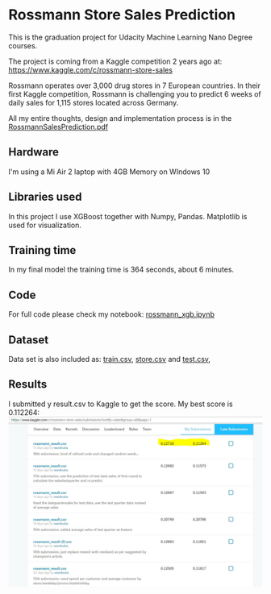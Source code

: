 Rossmann Store Sales Prediction
=====

This is the graduation project for Udacity Machine Learning Nano Degree courses.

The project is coming from a Kaggle competition 2 years ago at: 
https://www.kaggle.com/c/rossmann-store-sales 

Rossmann operates over 3,000 drug stores in 7 European countries. In their first Kaggle competition, Rossmann is challenging you to predict 6 weeks of daily sales for 1,115 stores located across Germany.

All my entire thoughts, design and implementation process is in the [RossmannSalesPrediction.pdf](RossmannSalesPrediction.pdf)

Hardware
----

I'm using a Mi Air 2 laptop with 4GB Memory on WIndows  10

Libraries used
--
In this project I use XGBoost together with Numpy, Pandas. Matplotlib is used for visualization.

Training time
--
In my final model the training time is 364 seconds,  about 6 minutes.

Code
--
For full code please check my notebook: [rossmann_xgb.ipynb](rossmann_xgb.ipynb)

Dataset
--

Data set is also included as: [train.csv](train.csv), [store.csv](store.csv) and [test.csv](test.csv), 

Results
--
I submitted y result.csv to Kaggle to get the score. My best score is 0.112264:
![Kaggle Score screenshot](score.jpg)

